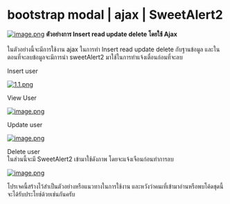 # bootstrap modal | ajax | SweetAlert2

[![image.png](https://s17.postimg.org/n3gnv1h5b/image.png)](https://postimg.org/image/ujfxgu4uj/)
<b>ตัวอย่างการ Insert read update delete โดยใช้ Ajax</b><br><br>
  ในตัวอย่างนี้จะมีการใช้งาน ajax ในการทำ  Insert read update delete กับฐานข้อมูล และในตอนที่จะลบข้อมูลจะมีการนำ sweetAlert2 มาใช้ในการทำแจ้งเตื่อนก่อนที่จะลบ

Insert user

[![1.1.png](https://s17.postimg.org/i4t5gi5mn/1.1.png)](https://postimg.org/image/ov9mpxssb/)

View User

[![image.png](https://s17.postimg.org/qn2lkv70f/image.png)](https://postimg.org/image/ng8218mkb/)

Update user

[![image.png](https://s17.postimg.org/6fp5sju3j/image.png)](https://postimg.org/image/3lm0f3rx7/)

Delete user<br/>
ในส่วนนี้จะมี SweetAlert2 เข้ามาใช้ดังภาพ โดยจะแจ้งเจือนก่อนทำการลบ

[![image.png](https://s17.postimg.org/yft9cu59r/image.png)](https://postimg.org/image/lbnp05d7v/)


โปรเจคนี้สร้างไว้สำเป็นตัวอย่างหรือแนวทางในการใช้งาน และหวังว่าคนเที่เข้ามาอ่านหรือพบโค้ดชุดนี้จะได้รับประโยช์ด้วยเช่นกันครับ

